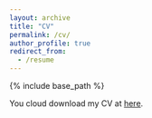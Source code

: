 ```yaml
---
layout: archive
title: "CV"
permalink: /cv/
author_profile: true
redirect_from:
  - /resume
---
```


{% include base_path %}

You cloud download my CV at [here](../files/CV2.pdf).
